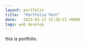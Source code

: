 ```yaml
---
layout: portfolio
title:  "Portfolio Test"
date:   2023-03-17 15:28:13 +0900
tags: web develop
---
```

this is portfolio.
